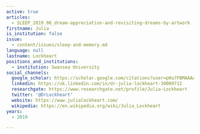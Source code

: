 ```yaml
---
active: true
articles:
  - SLEEP_2019_08_dream-appreciation-and-revisiting-dreams-by-artwork
firstname: Julia
is_institution: false
issue:
  - content/issues/sleep-and-memory.md
language: null
lastname: Lockheart
positions_and_institutions:
  - institution: Swansea University
social_channels:
  google_scholar: https://scholar.google.com/citations?user=pHu7FBMAAAAJ&hl=en
  linkedin: https://uk.linkedin.com/in/dr-julia-lockheart-30009712
  researchgate: https://www.researchgate.net/profile/Julia-Lockheart
  twitter: '@DrLockheart'
  website: https://www.julialockheart.com/
  wikipedia: https://en.wikipedia.org/wiki/Julia_Lockheart
years:
  - 2019

---
```

